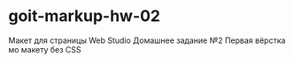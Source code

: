# goit-markup-hw-02

Макет для страницы Web Studio Домашнее задание №2 Первая вёрстка мо макету без CSS
